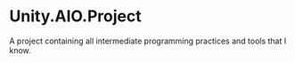 # Unity.AIO.Project
A project containing all intermediate programming practices and tools that I know.
